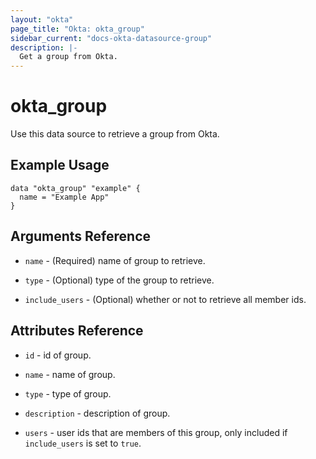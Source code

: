 ```yaml
---
layout: "okta"
page_title: "Okta: okta_group"
sidebar_current: "docs-okta-datasource-group"
description: |-
  Get a group from Okta.
---
```


# okta_group

Use this data source to retrieve a group from Okta.

## Example Usage

```hcl
data "okta_group" "example" {
  name = "Example App"
}
```

## Arguments Reference

* `name` - (Required) name of group to retrieve.

* `type` - (Optional) type of the group to retrieve.

* `include_users` - (Optional) whether or not to retrieve all member ids.

## Attributes Reference

* `id` - id of group.

* `name` - name of group.

* `type` - type of group.

* `description` - description of group.

* `users` - user ids that are members of this group, only included if `include_users` is set to `true`.
